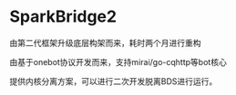 # SparkBridge2

由第二代框架升级底层构架而来，耗时两个月进行重构

由基于onebot协议开发而来，支持mirai/go-cqhttp等bot核心

提供内核分离方案，可以进行二次开发脱离BDS进行运行。